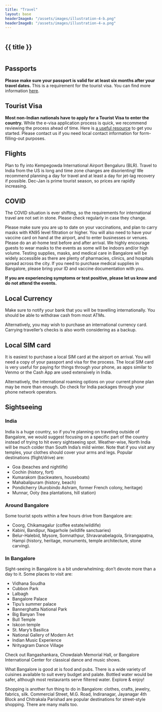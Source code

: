 ```yaml
---
title: "Travel"
layout: base
headerImageA: "/assets/images/illustration-4-b.png"
headerImageB: "/assets/images/illustration-4-a.png"
---
```


<section class="page__header">
    <figure class="header__image left"><img src="{{ headerImageA }}" alt=""></figure>
    <h1 class="header__title">{{ title }}</h1>
    <figure class="header__image right"><img src="{{ headerImageB }}" alt=""></figure>
</section>
<section class="page__section">
    <article class="page__row">
        <div class="page__column">
            <h2 class="page__title">Passports</h2>
        </div>
        <div class="page__column">
            <p class="page__description"><strong>Please make sure your passport is valid for at least six months after
                    your travel dates.</strong> This is a requirement for the tourist visa. You can find more
                information <a
                    href="https://travel.state.gov/content/travel/en/international-travel/International-Travel-Country-Information-Pages/India.html">here</a>.
            </p>
        </div>
    </article>
    <article class="page__row">
        <div class="page__column">
            <h2 class="page__title">Tourist Visa</h2>
        </div>
        <div class="page__column">
            <p class="page__description"><strong>Most non-Indian nationals have to apply for a Tourist Visa to enter the
                    country.</strong> While the e-visa application process is quick, we recommend reviewing the process
                ahead of time. Here is <a href="https://www.cgisf.gov.in/page/e-visa/">a useful resource</a> to get you
                started. Please contact us if you need local contact information for form-filling-out purposes.</p>
        </div>
    </article>
    <article class="page__row">
        <div class="page__column">
            <h2 class="page__title">Flights</h2>
        </div>
        <div class="page__column">
            <p class="page__description">Plan to fly into Kempegowda International Airport Bengaluru (BLR). Travel to
                India from
                the US is long and time zone changes are disorienting! We recommend planning a day for travel and at
                least a day for jet-lag recovery if possible. Dec-Jan is prime tourist season, so prices
                are rapidly increasing.
            </p>
        </div>
    </article>
    <article class="page__row">
        <div class="page__column">
            <h2 class="page__title">COVID</h2>
        </div>
        <div class="page__column">
            <p class="page__description">The COVID situation is ever shifting, so the requirements for international
                travel are not set in stone. Please check regularly in case they change.</p>
            <p class="page__description">Please make sure you are up to date on your vaccinations, and plan to carry
                masks with KN95 level filtration or higher. You will also need to have your vaccine card on hand at the
                airport, and to
                enter businesses or venues. Please do an at-home test before and after arrival. We highly encourage
                guests to wear masks to the events as some will be indoors and/or high volume. Testing supplies, masks,
                and medical care in Bangalore will be widely accessible as there are plenty of pharmacies, clinics, and
                hospitals spread across the city. If you need to purchase medical supplies in Bangalore, please bring
                your ID and vaccine documentation with you.
            </p>
            <p class="page__description"><strong>If you are experiencing symptoms or test positive, please let us know
                    and do not attend the events.</strong></p>
        </div>
    </article>
    <article class="page__row">
        <div class="page__column">
            <h2 class="page__title">Local Currency</h2>
        </div>
        <div class="page__column">
            <p class="page__description">Make sure to notify your bank that you will be travelling internationally. You
                should be able to withdraw cash from most ATMs. </p>
            <p class="page__description">Alternatively, you may wish to purchase an international currency card.
                Carrying traveller’s checks is also worth considering as a backup.</p>
        </div>
    </article>
    <article class="page__row">
        <div class="page__column">
            <h2 class="page__title">Local SIM card</h2>
        </div>
        <div class="page__column">
            <p class="page__description">It is easiest to purchase a local SIM card at the airport on arrival. You will
                need a
                copy of your passport and visa for the process. The local SIM card is very useful for paying for things
                through your phone, as apps similar to Venmo or the Cash App are used extensively in India.</p>
            <p class="page__description">Alternatively, the international roaming options on your current phone plan may
                be more than enough. Do check for India packages through your phone network operators.</p>
        </div>
    </article>
    <article class="page__row">
        <div class="page__column">
            <h2 class="page__title">Sightseeing</h2>
        </div>
        <div class="page__column">
            <div class="page__description-section">
                <h3 class="page__description-title">India</h3>
                <p class="page__description">India is a huge country, so if you’re planning on traveling outside of
                    Bangalore, we would suggest focusing on a specific part of the country instead of trying to hit
                    every sightseeing spot. Weather-wise, North India will be much colder than South India’s mild
                    winter. Note that if you visit any temples, your clothes should cover your arms and legs. Popular
                    destinations (flight/drive) are:
                </p>
                <ul>
                    <li>Goa (beaches and nightlife)</li>
                    <li>Cochin (history, fort)</li>
                    <li>Kumarakom (backwaters, houseboats)</li>
                    <li>Mahabalipuram (history, beach)</li>
                    <li>Pondicherry (Aurobindo Ashram, former French colony, heritage)</li>
                    <li>Munnar, Ooty (tea plantations, hill station)</li>
                </ul>
            </div>
            <div class="page__description-section">
                <h3 class="page__description-title">Around Bangalore</h3>
                <p class="page__description">Some tourist spots within a few hours drive from Bangalore are:
                </p>
                <ul>
                    <li>Coorg, Chikamagalur (coffee estate/wildlife)</li>
                    <li>Kabini, Bandipur, Nagarhole (wildlife sanctuaries)</li>
                    <li>
                        Belur-Halebid, Mysore, Somnathpur, Shravanabelagola, Srirangapatna, Hampi (history, heritage,
                        monuments, temple architecture, stone carving).
                    </li>
                </ul>
            </div>
            <div class="page__description-section">
                <h3 class="page__description-title">In Bangalore</h3>
                <p class="page__description">Sight-seeing in Bangalore is a bit underwhelming; don’t devote more than a
                    day to it. Some places to visit are:</p>
                <ul>
                    <li>Vidhana Soudha</li>
                    <li>Cubbon Park</li>
                    <li>Lalbagh</li>
                    <li>Bangalore Palace</li>
                    <li>Tipu’s summer palace</li>
                    <li>Bannerghatta National Park</li>
                    <li>Big Banyan Tree</li>
                    <li>Bull Temple</li>
                    <li>Iskcon temple</li>
                    <li>St. Mary’s Basilica</li>
                    <li>National Gallery of Modern Art</li>
                    <li>Indian Music Experience</li>
                    <li>Nrityagram Dance Village</li>
                </ul>
                <p class="page__description">Check out Rangashankara, Chowdaiah Memorial Hall, or Bangalore
                    International
                    Center for classical dance and music shows.</p>
                <p class="page__description">What Bangalore is good at is food and pubs. There is a wide variety of
                    cuisines available to suit every budget and palate. Bottled water would be safer, although
                    most restaurants serve filtered water. Explore & enjoy!</p>
                <p class="page__description">Shopping is another fun thing to do in Bangalore: clothes, crafts, jewelry,
                    fabrics, silk. Commercial Street, M.G. Road, Indiranagar, Jayanagar 4th Block and Chitrakala
                    Parishad are popular destinations for street-style shopping. There are many malls too.</p>
            </div>
        </div>
    </article>
</section>